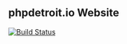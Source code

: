 ## phpdetroit.io Website

[![Build Status](https://travis-ci.org/franksworld/phpdetroit.io.svg?branch=master)](https://travis-ci.org/franksworld/phpdetroit.io)
